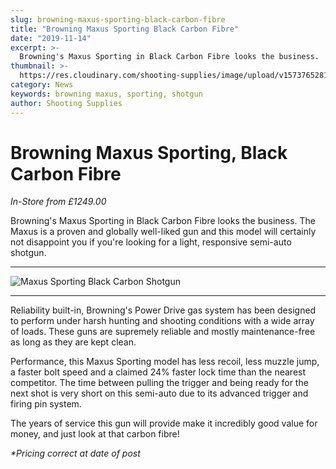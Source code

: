 ```yaml
---
slug: browning-maxus-sporting-black-carbon-fibre
title: "Browning Maxus Sporting Black Carbon Fibre"
date: "2019-11-14"
excerpt: >-
  Browning's Maxus Sporting in Black Carbon Fibre looks the business.
thumbnail: >-
  https://res.cloudinary.com/shooting-supplies/image/upload/v1573765281/guns/MAXUS-SPORTING-BLACK-CARBON_1_ueu3ir.jpg
category: News
keywords: browning maxus, sporting, shotgun
author: Shooting Supplies
---
```


# **Browning Maxus Sporting, Black Carbon Fibre**

_In-Store from £1249.00_

Browning's Maxus Sporting in Black Carbon Fibre looks the business. The Maxus is a proven and globally well-liked gun and this model will certainly not disappoint you if you're looking for a light, responsive semi-auto shotgun.

****

![Maxus Sporting Black Carbon Shotgun](https://res.cloudinary.com/shooting-supplies/image/upload/v1573765281/guns/MAXUS-SPORTING-BLACK-CARBON_1_ueu3ir.jpg)

****

Reliability built-in, Browning's Power Drive gas system has been designed to perform under harsh hunting and shooting conditions with a wide array of loads. These guns are supremely reliable and mostly maintenance-free as long as they are kept clean.

Performance, this Maxus Sporting model has less recoil, less muzzle jump, a faster bolt speed and a claimed 24% faster lock time than the nearest competitor. The time between pulling the trigger and being ready for the next shot is very short on this semi-auto due to its advanced trigger and firing pin system.

The years of service this gun will provide make it incredibly good value for money, and just look at that carbon fibre!

_\*Pricing correct at date of post_
